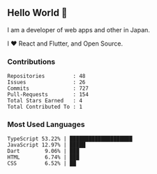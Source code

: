 ## Hello World 👋

I am a developer of web apps and other in Japan.

I ❤️ React and Flutter, and Open Source.

### Contributions

<!-- contributions start -->

    Repositories         : 48
    Issues               : 26
    Commits              : 727
    Pull-Requests        : 154
    Total Stars Earned   : 4
    Total Contributed To : 1

<!-- contributions end -->

### Most Used Languages

<!-- most-used-languages start -->

    TypeScript 53.22% | ████████████████████
    JavaScript 12.97% | █████
    Dart        9.06% | ███
    HTML        6.74% | ███
    CSS         6.52% | ██

<!-- most-used-languages end -->
